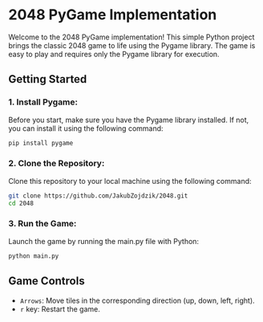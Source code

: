 # 2048 PyGame Implementation

Welcome to the 2048 PyGame implementation! This simple Python project brings the classic 2048 game to life using the Pygame library. The game is easy to play and requires only the Pygame library for execution.

## Getting Started

### 1. Install Pygame:

Before you start, make sure you have the Pygame library installed. If not, you can install it using the following command:
```bash
pip install pygame
```

### 2. Clone the Repository:

Clone this repository to your local machine using the following command:
```bash
git clone https://github.com/JakubZojdzik/2048.git
cd 2048
```

### 3. Run the Game:

Launch the game by running the main.py file with Python:
```bash
python main.py
```

## Game Controls
- `Arrows`: Move tiles in the corresponding direction (up, down, left, right).
- `r` key: Restart the game.
